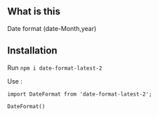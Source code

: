 ## What is this

Date format (date-Month,year)

## Installation

Run `npm i date-format-latest-2`

Use :

```
import DateFormat from 'date-format-latest-2';

DateFormat()

```
